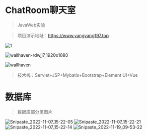 # ChatRoom聊天室
> JavaWeb实验

>项目演示地址：https://www.yangyang197.top



![1](https://user-images.githubusercontent.com/74131522/199643208-3d54e517-668f-4882-a033-119701d37669.jpg)

![wallhaven-rdwjj7_1920x1080](https://user-images.githubusercontent.com/74131522/203736098-71a6bf4c-cee9-48b2-b1ad-14b189751575.png)

![wallhaven](https://user-images.githubusercontent.com/74131522/203738027-a21246de-3f62-43e0-8506-97583068e48e.png)

>技术栈：Servlet+JSP+Mybatis+Bootstrap+Element UI+Vue


# 数据库
>数据库部分见图片

![Snipaste_2022-11-07_15-22-05](https://user-images.githubusercontent.com/74131522/200249512-56c61cb1-c4b6-4eed-a81e-f68561b3a7fc.png)
![Snipaste_2022-11-07_15-22-21](https://user-images.githubusercontent.com/74131522/200249603-5acd6e30-cfa4-4ae1-b496-8527409d999a.png)
![Snipaste_2022-11-07_15-22-14](https://user-images.githubusercontent.com/74131522/200249642-859d3c71-0ea2-43b1-aff2-63ad3a4b3166.png)
![Snipaste_2022-11-19_09-53-22](https://user-images.githubusercontent.com/74131522/202828739-cd598ff8-b56e-44a3-aa4d-dfa5d47dfa9a.png)
